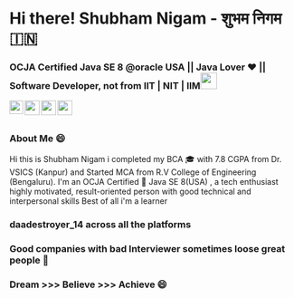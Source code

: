 # Hi there! Shubham Nigam - शुभम निगम 🇮🇳 
### OCJA Certified Java SE 8 @oracle USA || Java Lover ❤ || Software Developer, not from IIT | NIT | IIM<img src="https://github.com/TheDudeThatCode/TheDudeThatCode/blob/master/Assets/Hi.gif" width="29px"> 


<a href="https://www.linkedin.com/in/daadestroyer/" >
  <img align="left" width="24px" src="https://cdn.jsdelivr.net/npm/simple-icons@v3/icons/linkedin.svg"  />
</a>
<a href="https://www.instagram.com/daadestroyer_14/">
  <img align="left" width="26px" src="https://cdn.jsdelivr.net/npm/simple-icons@v3/icons/instagram.svg" />
</a>
<a href="mailto:nigamshubham2000@gmail.com">
  <img align="left" width="26px" style="color:red;" src="https://cdn.jsdelivr.net/npm/simple-icons@v3/icons/gmail.svg" />
</a>
<a href="https://www.youtube.com/channel/UCglwQ-vj3dTv6vfFuHc3hzg?view_as=subscriber">
  <img align="left" width="26px" style="color:red;" src="https://cdn.jsdelivr.net/npm/simple-icons@v3/icons/youtube.svg" />
</a>

<br /><br />

### About Me 😄
Hi this is Shubham Nigam i completed my BCA 🎓 with 7.8 CGPA from Dr. VSICS (Kanpur) and Started MCA from R.V College of Engineering (Bengaluru).
I'm an OCJA Certified 🏅 Java SE 8(USA) , a tech enthusiast highly motivated, result-oriented person with good technical and interpersonal skills Best of all i'm a learner


### daadestroyer_14 across all the platforms
### Good companies with bad Interviewer sometimes loose great people 🤙
### Dream >>> Believe >>> Achieve 😄




